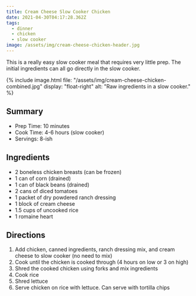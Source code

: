 ```yaml
---
title: Cream Cheese Slow Cooker Chicken
date: 2021-04-30T04:17:28.362Z
tags:
  - dinner
  - chicken
  - slow cooker
image: /assets/img/cream-cheese-chicken-header.jpg
---
```

This is a really easy slow cooker meal that requires very little prep. The initial ingredients can all go directly in the slow cooker.


{% include image.html
    file: "/assets/img/cream-cheese-chicken-combined.jpg"
    display: "float-right"
    alt: "Raw ingredients in a slow cooker."
%}

## Summary

* Prep Time: 10 minutes
* Cook Time: 4-6 hours (slow cooker)
* Servings: 8-ish

## Ingredients

* 2 boneless chicken breasts (can be frozen)
* 1 can of corn (drained)
* 1 can of black beans (drained)
* 2 cans of diced tomatoes
* 1 packet of dry powdered ranch dressing
* 1 block of cream cheese
* 1.5 cups of uncooked rice
* 1 romaine heart

## Directions

1. Add chicken, canned ingredients, ranch dressing mix, and cream cheese to slow cooker (no need to mix)
2. Cook until the chicken is cooked through (4 hours on low or 3 on high)
3. Shred the cooked chicken using forks and mix ingredients
4. Cook rice
5. Shred lettuce
6. Serve chicken on rice with lettuce. Can serve with tortilla chips
